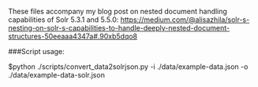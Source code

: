 These files accompany my blog post on nested document handling capabilities of Solr 5.3.1 and 5.5.0:
https://medium.com/@alisazhila/solr-s-nesting-on-solr-s-capabilities-to-handle-deeply-nested-document-structures-50eeaaa4347a#.90xb5dqo8

###Script usage:

$python ./scripts/convert_data2solrjson.py -i ./data/example-data.json -o ./data/example-data-solr.json
